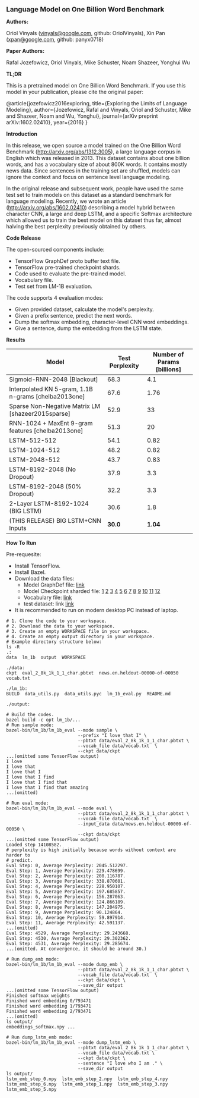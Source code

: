 <font size=4><b>Language Model on One Billion Word Benchmark</b></font>

<b>Authors:</b>

Oriol Vinyals (vinyals@google.com, github: OriolVinyals),
Xin Pan (xpan@google.com, github: panyx0718)

<b>Paper Authors:</b>

Rafal Jozefowicz, Oriol Vinyals, Mike Schuster, Noam Shazeer, Yonghui Wu

<b>TL;DR</b>

This is a pretrained model on One Billion Word Benchmark.
If you use this model in your publication, please cite the original paper:

@article{jozefowicz2016exploring,
  title={Exploring the Limits of Language Modeling},
  author={Jozefowicz, Rafal and Vinyals, Oriol and Schuster, Mike
          and Shazeer, Noam and Wu, Yonghui},
  journal={arXiv preprint arXiv:1602.02410},
  year={2016}
}

<b>Introduction</b>

In this release, we open source a model trained on the One Billion Word
Benchmark (http://arxiv.org/abs/1312.3005), a large language corpus in English
which was released in 2013. This dataset contains about one billion words, and
has a vocabulary size of about 800K words. It contains mostly news data. Since
sentences in the training set are shuffled, models can ignore the context and
focus on sentence level language modeling.

In the original release and subsequent work, people have used the same test set
to train models on this dataset as a standard benchmark for language modeling.
Recently, we wrote an article (http://arxiv.org/abs/1602.02410) describing a
model hybrid between character CNN, a large and deep LSTM, and a specific
Softmax architecture which allowed us to train the best model on this dataset
thus far, almost halving the best perplexity previously obtained by others.

<b>Code Release</b>

The open-sourced components include:

* TensorFlow GraphDef proto buffer text file.
* TensorFlow pre-trained checkpoint shards.
* Code used to evaluate the pre-trained model.
* Vocabulary file.
* Test set from LM-1B evaluation.

The code supports 4 evaluation modes:

* Given provided dataset, calculate the model's perplexity.
* Given a prefix sentence, predict the next words.
* Dump the softmax embedding, character-level CNN word embeddings.
* Give a sentence, dump the embedding from the LSTM state.

<b>Results</b>

Model | Test Perplexity | Number of Params [billions]
------|-----------------|----------------------------
Sigmoid-RNN-2048 [Blackout] | 68.3 | 4.1
Interpolated KN 5-gram, 1.1B n-grams [chelba2013one] | 67.6 | 1.76
Sparse Non-Negative Matrix LM [shazeer2015sparse] | 52.9 | 33
RNN-1024 + MaxEnt 9-gram features [chelba2013one] | 51.3 | 20
LSTM-512-512 | 54.1 | 0.82
LSTM-1024-512 | 48.2 | 0.82
LSTM-2048-512 | 43.7 | 0.83
LSTM-8192-2048 (No Dropout) | 37.9 | 3.3
LSTM-8192-2048 (50\% Dropout) | 32.2 | 3.3
2-Layer LSTM-8192-1024 (BIG LSTM) | 30.6 | 1.8
(THIS RELEASE) BIG LSTM+CNN Inputs | <b>30.0</b> | <b>1.04</b>

<b>How To Run</b>

Pre-requesite:

* Install TensorFlow.
* Install Bazel.
* Download the data files:
  * Model GraphDef file:
  [link](download.tensorflow.org/models/LM_LSTM_CNN/graph-2016-09-10.pbtxt)
  * Model Checkpoint sharded file:
  [1](download.tensorflow.org/models/LM_LSTM_CNN/all_shards-2016-09-10/ckpt-base)
  [2](download.tensorflow.org/models/LM_LSTM_CNN/all_shards-2016-09-10/ckpt-char-embedding)
  [3](download.tensorflow.org/models/LM_LSTM_CNN/all_shards-2016-09-10/ckpt-lstm)
  [4](download.tensorflow.org/models/LM_LSTM_CNN/all_shards-2016-09-10/ckpt-softmax0)
  [5](download.tensorflow.org/models/LM_LSTM_CNN/all_shards-2016-09-10/ckpt-softmax1)
  [6](download.tensorflow.org/models/LM_LSTM_CNN/all_shards-2016-09-10/ckpt-softmax2)
  [7](download.tensorflow.org/models/LM_LSTM_CNN/all_shards-2016-09-10/ckpt-softmax3)
  [8](download.tensorflow.org/models/LM_LSTM_CNN/all_shards-2016-09-10/ckpt-softmax4)
  [9](download.tensorflow.org/models/LM_LSTM_CNN/all_shards-2016-09-10/ckpt-softmax5)
  [10](download.tensorflow.org/models/LM_LSTM_CNN/all_shards-2016-09-10/ckpt-softmax6)
  [11](download.tensorflow.org/models/LM_LSTM_CNN/all_shards-2016-09-10/ckpt-softmax7)
  [12](download.tensorflow.org/models/LM_LSTM_CNN/all_shards-2016-09-10/ckpt-softmax8)
  * Vocabulary file:
  [link](download.tensorflow.org/models/LM_LSTM_CNN/vocab-2016-09-10.txt)
  * test dataset: link
  [link](download.tensorflow.org/models/LM_LSTM_CNN/test/news.en.heldout-00000-of-00050)
* It is recommended to run on modern desktop PC instead of laptop.

```shell
# 1. Clone the code to your workspace.
# 2. Download the data to your workspace.
# 3. Create an empty WORKSPACE file in your workspace.
# 4. Create an empty output directory in your workspace.
# Example directory structure below:
ls -R
.:
data  lm_1b  output  WORKSPACE

./data:
ckpt  eval_2_8k_1k_1_1_char.pbtxt  news.en.heldout-00000-of-00050  vocab.txt

./lm_1b:
BUILD  data_utils.py  data_utils.pyc  lm_1b_eval.py  README.md

./output:

# Build the codes.
bazel build -c opt lm_1b/...
# Run sample mode:
bazel-bin/lm_1b/lm_1b_eval --mode sample \
                           --prefix "I love that I" \
                           --pbtxt data/eval_2_8k_1k_1_1_char.pbtxt \
                           --vocab_file data/vocab.txt  \
                           --ckpt data/ckpt
...(omitted some TensorFlow output)
I love
I love that
I love that I
I love that I find
I love that I find that
I love that I find that amazing
...(omitted)

# Run eval mode:
bazel-bin/lm_1b/lm_1b_eval --mode eval \
                           --pbtxt data/eval_2_8k_1k_1_1_char.pbtxt \
                           --vocab_file data/vocab.txt  \
                           --input_data data/news.en.heldout-00000-of-00050 \
                           --ckpt data/ckpt
...(omitted some TensorFlow output)
Loaded step 14108582.
# perplexity is high initially because words without context are harder to
# predict.
Eval Step: 0, Average Perplexity: 2045.512297.
Eval Step: 1, Average Perplexity: 229.478699.
Eval Step: 2, Average Perplexity: 208.116787.
Eval Step: 3, Average Perplexity: 338.870601.
Eval Step: 4, Average Perplexity: 228.950107.
Eval Step: 5, Average Perplexity: 197.685857.
Eval Step: 6, Average Perplexity: 156.287063.
Eval Step: 7, Average Perplexity: 124.866189.
Eval Step: 8, Average Perplexity: 147.204975.
Eval Step: 9, Average Perplexity: 90.124864.
Eval Step: 10, Average Perplexity: 59.897914.
Eval Step: 11, Average Perplexity: 42.591137.
...(omitted)
Eval Step: 4529, Average Perplexity: 29.243668.
Eval Step: 4530, Average Perplexity: 29.302362.
Eval Step: 4531, Average Perplexity: 29.285674.
...(omitted. At convergence, it should be around 30.)

# Run dump_emb mode:
bazel-bin/lm_1b/lm_1b_eval --mode dump_emb \
                           --pbtxt data/eval_2_8k_1k_1_1_char.pbtxt \
                           --vocab_file data/vocab.txt  \
                           --ckpt data/ckpt \
                           --save_dir output
...(omitted some TensorFlow output)
Finished softmax weights
Finished word embedding 0/793471
Finished word embedding 1/793471
Finished word embedding 2/793471
...(omitted)
ls output/
embeddings_softmax.npy ...

# Run dump_lstm_emb mode:
bazel-bin/lm_1b/lm_1b_eval --mode dump_lstm_emb \
                           --pbtxt data/eval_2_8k_1k_1_1_char.pbtxt \
                           --vocab_file data/vocab.txt \
                           --ckpt data/ckpt \
                           --sentence "I love who I am ." \
                           --save_dir output
ls output/
lstm_emb_step_0.npy  lstm_emb_step_2.npy  lstm_emb_step_4.npy
lstm_emb_step_6.npy  lstm_emb_step_1.npy  lstm_emb_step_3.npy
lstm_emb_step_5.npy
```
